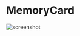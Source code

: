 # MemoryCard

![screenshot](https://github.com/user-attachments/assets/7d378050-18ec-41ea-a57c-559478766716)
